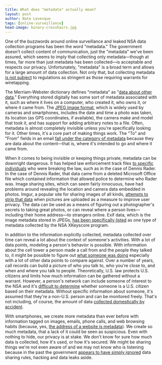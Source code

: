 ```yaml
---
title: What does "metadata" actually mean?
layout: post
author: Nate Levesque
tags: [online-surveillance]
head-image: binary-crosshairs.jpg
---
```


One of the buzzwords around online surveillance and leaked NSA data collection programs has been the word "metadata." The government doesn't collect content of communication, just the "metadata" we've been assured, which seems to imply that collecting only metadata—though at times, far more than just metadata has been collected—is acceptable and respects our privacy. Unfortunately, "metadata" is a broad term and allows for a large amount of data collection. Not only that, but collecting metadata [is not subject](https://www.wired.com/2013/06/phew-it-was-just-metadata-not-think-again/) to regulations as stringent as those requiring warrants for wiretapping.

The Merriam-Webster dictionary defines "metadata" as "[data about other data](https://www.merriam-webster.com/dictionary/metadata)." Everything stored digitally has some sort of metadata associated with it, such as where it lives on a computer, who created it, who owns it, or where it came from. The [JPEG image format](https://en.wikipedia.org/wiki/JPEG), which is widely used by cameras and smartphones, includes the date and time a photo was taken, its location (as GPS coordinates, if available), the camera make and model that took it, and has support for adding arbitrary notes to a file. Often, metadata is almost completely invisible unless you're specifically looking for it. Other times, it's a core part of making things work. The "To" and "From" fields in an email [fall under the category of metadata](http://www.ibtimes.com/what-metadata-nsa-loses-surveillance-power-american-phone-calls-data-about-data-1947196) because they are data about the content—that is, where it's intended to go and where it came from.

When it comes to being invisible or keeping things private, metadata can be downright dangerous. It has helped law enforcement track files [to specific individuals](https://books.google.com/books?id=EXJHAgAAQBAJ&pg=PA417#v=onepage&q&f=false) who were breaking the law, such as in the case of Dennis Rader. In the case of Dennis Rader, that data came from a deleted Microsoft Office file which contained information that allowed police to determine who Rader was. Image sharing sites, which can seem fairly innocuous, have had problems around revealing the location and camera data embedded in photos. Imgur, a popular site for sharing images of all kinds, [attempts to strip that data](https://help.imgur.com/hc/en-us/articles/201746817-Post-privacy) when pictures are uploaded as a measure to improve user privacy. The data can be used as a means of figuring out a photographer's secrets to taking great photos, or can reveal where a person lives—including their home address—to strangers online. Exif data, which is the image metadata stored in JPEGs, [has been specifically listed](http://kernelmag.dailydot.com/features/report/5488/what-your-photos-say-about-you/) as one type of metadata collected by the NSA XKeyscore program.

In addition to the information explicitly collected, metadata collected over time can reveal a lot about the context of someone's activities. With a lot of data points, modeling a person's behavior is possible. With information about the cell tower a person made a call from and the people they talked to, it might be possible to figure out [what someone was doing](http://www.ibtimes.com/what-metadata-nsa-loses-surveillance-power-american-phone-calls-data-about-data-1947196) especially with a lot of other data points to compare against. Over a number of years, call records can build a picture of who you talk to, who you're close to, and when and where you talk to people. Theoretically, U.S. law protects U.S. citizens and limits how much information can be gathered without a warrant. However, a person's network can include someone of interest to the NSA and it's [difficult to determine](https://www.propublica.org/article/nsa-data-collection-faq) whether someone is a U.S. citizen based on their metadata. Without specific information about someone, it's assumed that they're a non-U.S. person and can be monitored freely. That's not including, of course, the amount of data [collected domestically by accident](https://www.propublica.org/article/nsa-data-collection-faq).

With smartphones, we create more metadata than ever before with information tagged on images, emails, phone calls, and web browsing habits (because, yes, [the address of a website is metadata](https://www.propublica.org/article/nsa-data-collection-faq)). We create so much metadata, that a lack of it could be seen as suspicious. Even with nothing to hide, our privacy is at stake. We don't know for sure how much data is collected, how it's used, or how it's secured. We might be sharing things we're not even aware of and we may not know who is listening because in the past the government [appears to have simply ignored](https://techcrunch.com/2014/08/12/nsa-internet-metadata-program-collected-more-than-was-allowed-shared-data-too-broadly/) data sharing rules, hacking and data leaks aside.